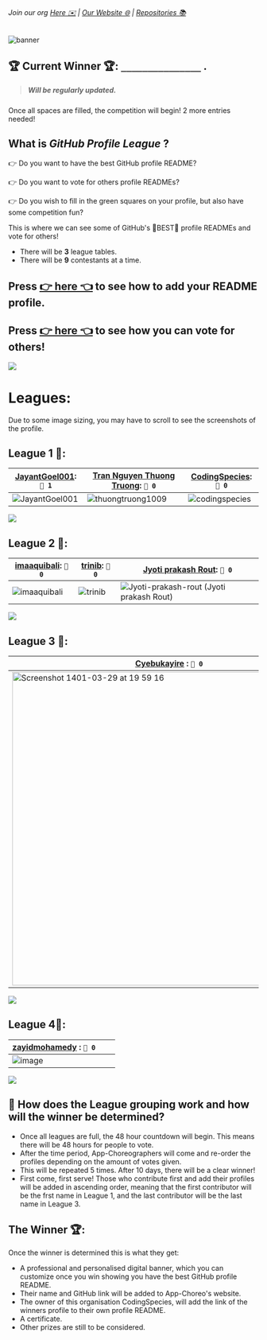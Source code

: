 ###### Join our org [Here ✉️](https://github.com/App-Choreography/Get-An-Invite/issues/new?assignees=CodingSpecies&labels=Organisation+Invite%21+%F0%9F%93%A8&template=please-can-i-join-this-organisation------.md&title=Please+Can+I+Join+This+Organisation%3F+%F0%9F%A5%BA%F0%9F%99%8F") | [Our Website 🌐](https://app-choreography.github.io/) | [Repositories 📚](https://github.com/orgs/App-Choreography/repositories)

![banner](./banner.png)

## 🏆 Current Winner 🏆: `_______________` . 

> ##### Will be regularly updated.

Once all spaces are filled, the competition will begin! 2 more entries needed!

## What is *GitHub Profile League* ?
👉 Do you want to have the best GitHub profile README?

👉 Do you want to vote for others profile READMEs?

👉 Do you wish to fill in the green squares on your profile, but also have some competition fun?

This is where we can see some of GitHub's 💫BEST💫 profile READMEs and vote for others! 

- There will be **3** league tables.
- There will be **9** contestants at a time.
   

## Press [👉 here 👈](./EnterProfile.md) to see how to add your README profile.
## Press [👉 here 👈](./HowToVote.md) to see how you can vote for others!

![](https://user-images.githubusercontent.com/73097560/115834477-dbab4500-a447-11eb-908a-139a6edaec5c.gif)

# Leagues:
Due to some image sizing, you may have to scroll to see the screenshots of the profile.

## League 1 🥇:

| [JayantGoel001](https://github.com/JayantGoel001): `🏅 1` | [Tran Nguyen Thuong Truong](https://github.com/thuongtruong1009): `🏅 0`| [CodingSpecies](https://github.com/CodingSpecies): `🏅 0`|
| -------- | -------- | -------- |
| ![JayantGoel001](https://user-images.githubusercontent.com/54479676/173868435-d044ef00-2b4c-4526-8c09-dd7fd1786247.png) | ![thuongtruong1009](https://user-images.githubusercontent.com/71834167/174098296-dd8d9f2f-90ca-4341-967a-c58268befd24.png) | ![codingspecies](https://user-images.githubusercontent.com/70807500/172232195-bab6fd2c-d8a2-4321-97b6-90fe2de4e255.png) |

![](https://user-images.githubusercontent.com/73097560/115834477-dbab4500-a447-11eb-908a-139a6edaec5c.gif)

## League 2 🥈:

| [imaaquibali](https://github.com/imaaquibali): `🏅 0`| [trinib](https://github.com/trinib): `🏅 0` | [Jyoti prakash Rout](https://www.github.com/jyoti-prakashrout): `🏅 0`|
| -------- | -------- | -------- |
| ![imaaquibali](https://user-images.githubusercontent.com/84700316/174264125-68858792-a98a-4379-a6d0-025b64a7f70b.png) | ![trinib](https://user-images.githubusercontent.com/18756975/174445117-4c24ce74-13aa-4070-a110-4628a14d0203.jpg) |  ![Jyoti-prakash-rout (Jyoti prakash Rout)](https://user-images.githubusercontent.com/85782825/174464302-61ff4495-1ce7-4d89-850d-e5a9d79b553d.png) |

![](https://user-images.githubusercontent.com/73097560/115834477-dbab4500-a447-11eb-908a-139a6edaec5c.gif)

## League 3 🥉:


| [Cyebukayire](https://github.com/Cyebukayire) : `🏅 0` | [CODEX108](https://github.com/CODEX108): `🏅 0` | [Cwaku](https://github.com/cwaku): `🏅 0` |
| -------- | -------- | -------- |
| <img width="631" alt="Screenshot 1401-03-29 at 19 59 16" src="https://user-images.githubusercontent.com/55869293/174494324-1663d847-bc86-49dd-b7a6-f007a7ca5c40.png"> | <img width="631" alt="Codex Profile" src="https://user-images.githubusercontent.com/82377810/179592798-6f2a0217-f30d-4405-a54f-96ea0a727f56.png">| <img width="631" alt="Cwaku Profile" src="https://user-images.githubusercontent.com/29071984/183240764-823621df-101d-4770-b52a-0d83f80c6d16.png"> |

![](https://user-images.githubusercontent.com/73097560/115834477-dbab4500-a447-11eb-908a-139a6edaec5c.gif)


## League 4🥉:


| [zayidmohamedy](https://github.com/zayidmohamedy) : `🏅 0` |   |   |
| -------- | -------- | -------- |
| ![image](https://user-images.githubusercontent.com/65617964/184930614-9d284ae7-86a5-45f9-9a0c-aef215478b3c.png) |   |   |

![](https://user-images.githubusercontent.com/73097560/115834477-dbab4500-a447-11eb-908a-139a6edaec5c.gif)

## 🎯 How does the League grouping work and how will the winner be determined?

- Once all leagues are full, the 48 hour countdown will begin. This means there will be 48 hours for people to vote.
- After the time period, App-Choreographers will come and re-order the profiles depending on the amount of votes given.
- This will be repeated 5 times. After 10 days, there will be a clear winner!
- First come, first serve! Those who contribute first and add their profiles will be added in ascending order, meaning that the first contributor will be the frst name in League 1, and the last contributor will be the last name in League 3.

## The Winner 🏆:
Once the winner is determined this is what they get:

- A professional and personalised digital banner, which you can customize once you win showing you have the best GitHub profile README.
- Their name and GitHub link will be added to App-Choreo's website.
- The owner of this organisation CodingSpecies, will add the link of the winners profile to their own profile README.
- A certificate.
- Other prizes are still to be considered.
